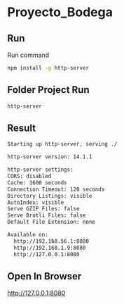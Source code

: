 # Proyecto_Bodega

## Run
Run command
```bash
npm install -g http-server
```

## Folder Project Run
```bash
http-server
```

## Result
```bash
Starting up http-server, serving ./

http-server version: 14.1.1

http-server settings:
CORS: disabled
Cache: 3600 seconds
Connection Timeout: 120 seconds
Directory Listings: visible
AutoIndex: visible
Serve GZIP Files: false
Serve Brotli Files: false
Default File Extension: none

Available on:
  http://192.168.56.1:8080
  http://192.168.1.9:8080
  http://127.0.0.1:8080
```

## Open In Browser 

http://127.0.0.1:8080